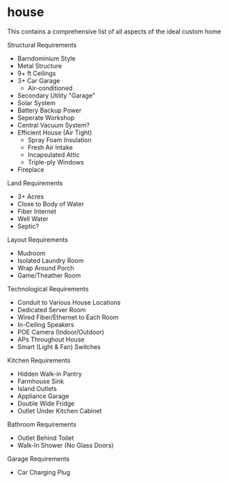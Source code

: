 # house
This contains a comprehensive list of all aspects of the ideal custom home

Structural Requirements
  * Barndominium Style
  * Metal Structure
  * 9+ ft Ceilings
  * 3+ Car Garage
    - Air-conditioned
  * Secondary Utility "Garage"
  * Solar System
  * Battery Backup Power
  * Seperate Workshop
  * Central Vacuum System?
  * Efficient House (Air Tight)
    - Spray Foam Insulation
    - Fresh Air Intake
    - Incapsulated Attic
    - Triple-ply Windows
  * Fireplace

Land Requirements
  * 3+ Acres
  * Close to Body of Water
  * Fiber Internet
  * Well Water
  * Septic?

Layout Requirements
  * Mudroom
  * Isolated Laundry Room
  * Wrap Around Porch
  * Game/Theather Room
 
Technological Requirements
  * Conduit to Various House Locations
  * Dedicated Server Room
  * Wired Fiber/Ethernet to Each Room
  * In-Ceiling Speakers
  * POE Camera (Indoor/Outdoor)
  * APs Throughout House
  * Smart (Light & Fan) Switches

Kitchen Requirements
  * Hidden Walk-in Pantry
  * Farmhouse Sink
  * Island Outlets
  * Appliance Garage
  * Double Wide Fridge
  * Outlet Under Kitchen Cabinet

Bathroom Requirements
  * Outlet Behind Toilet
  * Walk-In Shower (No Glass Doors)

Garage Requirements
  * Car Charging Plug